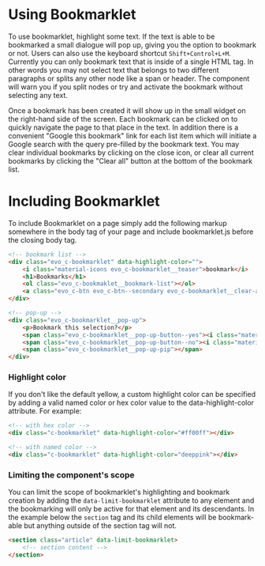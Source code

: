 # Using Bookmarklet
To use bookmarklet, highlight some text. If the text is able to be bookmarked a small dialogue will pop up, giving you the option to bookmark or not. Users can also use the keyboard shortcut `Shift+Control+L+M`. Currently you can only bookmark text that is inside of a single HTML tag. In other words you may not select text that belongs to two different paragraphs or splits any other node like a span or header. The component will warn you if you split nodes or try and activate the bookmark without selecting any text.

Once a bookmark has been created it will show up in the small widget on the right-hand side of the screen. Each bookmark can be clicked on to quickly navigate the page to that place in the text. In addition there is a convenient "Google this bookmark" link for each list item which will initiate a Google search with the query pre-filled by the bookmark text. You may clear individual bookmarks by clicking on the close icon, or clear all current bookmarks by clicking the "Clear all" button at the bottom of the bookmark list.

# Including Bookmarklet
To include Bookmarklet on a page simply add the following markup somewhere in the body tag of your page and include bookmarklet.js before the closing body tag.

```HTML
<!-- bookmark list -->
<div class="evo_c-bookmarklet" data-highlight-color="">
 	<i class="material-icons evo_c-bookmarklet__teaser">bookmark</i>
  	<h1>Bookmarks</h1>
  	<ol class="evo_c-bookmaklet__bookmark-list"></ol>
  	<a class="evo_c-btn evo_c-btn--secondary evo_c-bookmarklet__clear-all">clear all</a>
</div>

<!-- pop-up -->
<div class="evo_c-bookmarklet__pop-up">
  	<p>Bookmark this selection?</p>
  	<span class="evo_c-bookmarklet__pop-up-button--yes"><i class="material-icons">done</i> Yes!</span>
  	<span class="evo_c-bookmarklet__pop-up-button--no"><i class="material-icons">close</i> No.</span>
  	<span class="evo_c-bookmarklet__pop-up-pip"></span>
</div>
```

### Highlight color

If you don't like the default yellow, a custom highlight color can be specified by adding a valid named color or hex color value to the data-highlight-color attribute. For example:

```HTML
<!-- with hex color -->
<div class="c-bookmarklet" data-highlight-color="#ff00ff"></div>

<!-- with named color -->
<div class="c-bookmarklet" data-highlight-color="deeppink"></div>
```

### Limiting the component's scope

You can limit the scope of bookmarklet's highlighting and bookmark creation by adding the `data-limit-bookmarklet` attribute to any element and the bookmarking will only be active for that element and its descendants. In the example below the `section` tag and its child elements will be bookmark-able but anything outside of the section tag will not.

```HTML
<section class="article" data-limit-bookmarklet>
    <!-- section content -->
</section>
```

